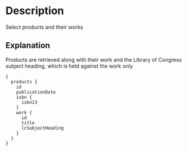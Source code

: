 # Description

Select products and their works

## Explanation

Products are retrieved along with their work and the Library of Congress subject heading, which is held against the work only

```gql
{
  products {
    id
    publicationDate
    isbn {
      isbn13
    }
    work {
      id
      title
      lcSubjectHeading
    }
  }
}
```
